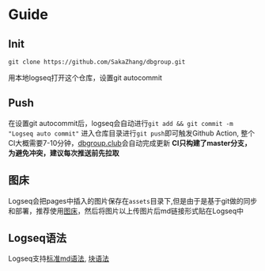 # Guide
## Init
`git clone https://github.com/SakaZhang/dbgroup.git`

用本地logseq打开这个仓库，设置git autocommit
## Push
在设置git autocommit后，logseq会自动进行`git add && git commit -m "Logseq auto commit"`
进入仓库目录进行`git push`即可触发Github Action, 整个CI大概需要7-10分钟，[dbgroup.club](https://dbgroup.club)会自动完成更新
**CI只构建了master分支，为避免冲突，建议每次推送前先拉取**

## 图床
Logseq会把pages中插入的图片保存在`assets`目录下,但是由于是基于git做的同步和部署，推荐使用[图床](https://www.imgurl.org/)，然后将图片以上传图片后md链接形式贴在Logseq中

## Logseq语法
Logseq支持[标准md语法](https://zhuanlan.zhihu.com/p/450086994), [块语法](https://zhuanlan.zhihu.com/p/450069864)
